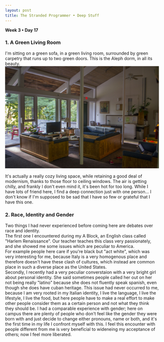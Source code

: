 ```yaml
---
layout: post
title: The Stranded Programmer • Deep Stuff
---
```



__Week 3 • Day 17__

### 1. A Green Living Room
I'm sitting on a green sofa, in a green living room, surrounded by green carpetry that runs up to two green doors. This is the Aleph dorm, in all its beauty.  
![The Common Room](/public/images/img0003.jpg)  

It's actually a really cozy living space, while retaining a good deal of modernism, thanks to those floor to ceiling windows. The air is getting chilly, and frankly I don't even mind it, it's been hot for too long. While I have lots of friend here, I find a deep connection just with one person... I don't know if I'm supposed to be sad that I have so few or grateful that I have this one.

### 2. Race, Identity and Gender

Two things I had never experienced before coming here are debates over race and identity.  
The first one I encountered during my A Block, an English class called "Harlem Renaissance". Our teacher teaches this class very passionately, and she showed me some issues which are peculiar to America.  
For example people here care if you're black but "act white", which was very interesting for me, because Italy is a very homogenous place and therefore doesn't have these clash of cultures, which instead are common place in such a diverse place as the United States.  
Secondly, I recently had a very peculiar converstaion with a very bright girl about personal identity. She said sometimes people called her out on her not being really "latino" because she does not fluently speak spanish, even though she does have cuban heritage. This issue had never occurred to me, because I am very rooted in my Italian identity, I live the language, I live the lifestyle, I live the food, but here people have to make a real effort to make other people consider them as a certain person and not what they think they should be. I had a comparable experience with gender; here on campus there are plenty of people who don't feel like the gender they were born with and just decide to change either pronouns, name or both, and it's the first time in my life I confront myself with this. I feel this encounter with people different from me is very beneficial to wideneing my acceptance of others; now I feel more liberated.

